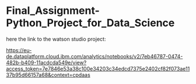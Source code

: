 # Final_Assignment-Python_Project_for_Data_Science

here the link to the watson studio project:

https://eu-de.dataplatform.cloud.ibm.com/analytics/notebooks/v2/7eb46787-0474-482b-b409-11acdcda549e/view?access_token=7e7846e53a38c100e34203c34edcd7375e2402cf82f073ae1137b95d66157a68&context=cpdaas
